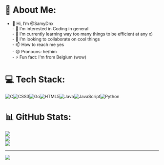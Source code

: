 # 💫 About Me:
- 👋 Hi, I’m @SamyDnx<br>- 👀 I’m interested in Coding in general<br>- 🌱 I’m currently learning way too many things to be efficient at any x)<br>- 💞️ I’m looking to collaborate on cool things<br>- 📫 How to reach me yes<br>- 😄 Pronouns: he/him<br>- ⚡ Fun fact: I'm from Belgium (wow)


# 💻 Tech Stack:
![C](https://img.shields.io/badge/c-%2300599C.svg?style=for-the-badge&logo=c&logoColor=white)![CSS3](https://img.shields.io/badge/css3-%231572B6.svg?style=for-the-badge&logo=css3&logoColor=white)![Go](https://img.shields.io/badge/go-%2300ADD8.svg?style=for-the-badge&logo=go&logoColor=white)![HTML5](https://img.shields.io/badge/html5-%23E34F26.svg?style=for-the-badge&logo=html5&logoColor=white)![Java](https://img.shields.io/badge/java-%23ED8B00.svg?style=for-the-badge&logo=openjdk&logoColor=white)![JavaScript](https://img.shields.io/badge/javascript-%23323330.svg?style=for-the-badge&logo=javascript&logoColor=%23F7DF1E)![Python](https://img.shields.io/badge/python-3670A0?style=for-the-badge&logo=python&logoColor=ffdd54)
# 📊 GitHub Stats:
![](https://github-readme-stats.vercel.app/api?username=SamyDnx&theme=dark&hide_border=false&include_all_commits=false&count_private=false)<br/>
![](https://github-readme-streak-stats.herokuapp.com/?user=SamyDnx&theme=dark&hide_border=false)<br/>
![](https://github-readme-stats.vercel.app/api/top-langs/?username=SamyDnx&theme=dark&hide_border=false&include_all_commits=false&count_private=false&layout=compact)

---
[![](https://visitcount.itsvg.in/api?id=SamyDnx&icon=0&color=0)](https://visitcount.itsvg.in)

<!-- Proudly created with GPRM ( https://gprm.itsvg.in ) -->
